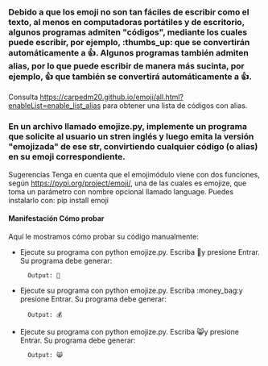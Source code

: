 ### Debido a que los emoji no son tan fáciles de escribir como el texto, al menos en computadoras portátiles y de escritorio, algunos programas admiten "códigos", mediante los cuales puede escribir, por ejemplo, :thumbs_up: que se convertirán automáticamente a 👍. Algunos programas también admiten alias, por lo que puede escribir de manera más sucinta, por ejemplo, :thumbsup: que también se convertirá automáticamente a 👍.

Consulta https://carpedm20.github.io/emoji/all.html?enableList=enable_list_alias para obtener una lista de códigos con alias.

### En un archivo llamado emojize.py, implemente un programa que solicite al usuario un stren inglés y luego emita la versión "emojizada" de ese str, convirtiendo cualquier código (o alias) en su emoji correspondiente.

Sugerencias
Tenga en cuenta que el emojimódulo viene con dos funciones, según https://pypi.org/project/emoji/, una de las cuales es emojize, que toma un parámetro con nombre opcional llamado language. Puedes instalarlo con:
pip install emoji

#### Manifestación Cómo probar
Aquí le mostramos cómo probar su código manualmente:

* Ejecute su programa con python emojize.py. Escriba :1st_place_medal:y presione Entrar. Su programa debe generar:

		Output: 🥇

* Ejecute su programa con python emojize.py. Escriba :money_bag:y presione Entrar. Su programa debe generar:

		Output: 💰
* Ejecute su programa con python emojize.py. Escriba :smile_cat:y presione Entrar. Su programa debe generar:

		Output: 😸
